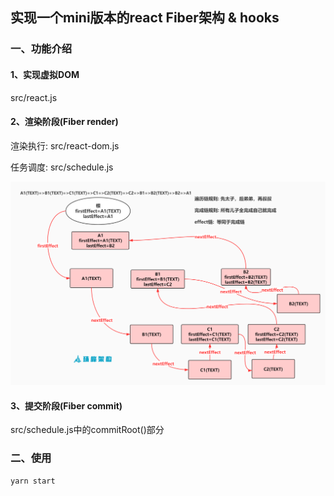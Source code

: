 ## 实现一个mini版本的react Fiber架构 & hooks

### 一、功能介绍

#### 1、实现虚拟DOM

src/react.js

#### 2、渲染阶段(Fiber render)

渲染执行: src/react-dom.js

任务调度: src/schedule.js

![avatar](./image/fibereffectlistwithchild3.jpg)

#### 3、提交阶段(Fiber commit)

src/schedule.js中的commitRoot()部分


### 二、使用
```
yarn start
```